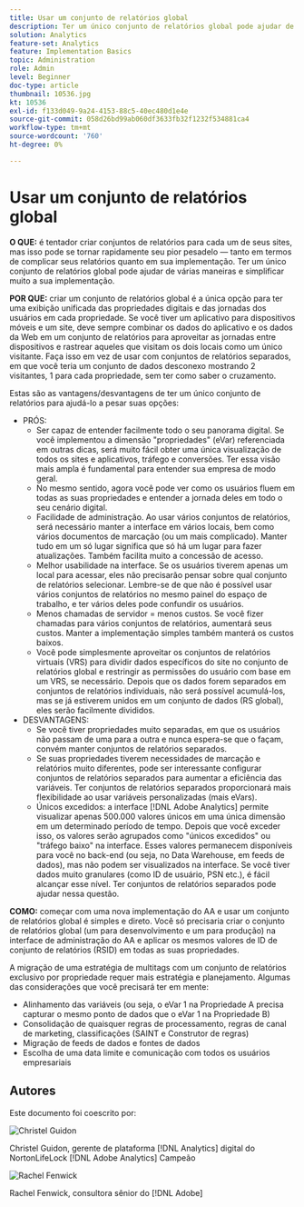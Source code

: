 ```yaml
---
title: Usar um conjunto de relatórios global
description: Ter um único conjunto de relatórios global pode ajudar de várias maneiras e simplificar muito a sua implementação.
solution: Analytics
feature-set: Analytics
feature: Implementation Basics
topic: Administration
role: Admin
level: Beginner
doc-type: article
thumbnail: 10536.jpg
kt: 10536
exl-id: f133d049-9a24-4153-88c5-40ec480d1e4e
source-git-commit: 058d26bd99ab060df3633fb32f1232f534881ca4
workflow-type: tm+mt
source-wordcount: '760'
ht-degree: 0%

---
```


# Usar um conjunto de relatórios global

**O QUE:** é tentador criar conjuntos de relatórios para cada um de seus sites, mas isso pode se tornar rapidamente seu pior pesadelo — tanto em termos de complicar seus relatórios quanto em sua implementação. Ter um único conjunto de relatórios global pode ajudar de várias maneiras e simplificar muito a sua implementação.

**POR QUE:** criar um conjunto de relatórios global é a única opção para ter uma exibição unificada das propriedades digitais e das jornadas dos usuários em cada propriedade. Se você tiver um aplicativo para dispositivos móveis e um site, deve sempre combinar os dados do aplicativo e os dados da Web em um conjunto de relatórios para aproveitar as jornadas entre dispositivos e rastrear aqueles que visitam os dois locais como um único visitante. Faça isso em vez de usar com conjuntos de relatórios separados, em que você teria um conjunto de dados desconexo mostrando 2 visitantes, 1 para cada propriedade, sem ter como saber o cruzamento.

Estas são as vantagens/desvantagens de ter um único conjunto de relatórios para ajudá-lo a pesar suas opções:

* PRÓS:
   * Ser capaz de entender facilmente todo o seu panorama digital. Se você implementou a dimensão &quot;propriedades&quot; (eVar) referenciada em outras dicas, será muito fácil obter uma única visualização de todos os sites e aplicativos, tráfego e conversões. Ter essa visão mais ampla é fundamental para entender sua empresa de modo geral.
   * No mesmo sentido, agora você pode ver como os usuários fluem em todas as suas propriedades e entender a jornada deles em todo o seu cenário digital.
   * Facilidade de administração. Ao usar vários conjuntos de relatórios, será necessário manter a interface em vários locais, bem como vários documentos de marcação (ou um mais complicado). Manter tudo em um só lugar significa que só há um lugar para fazer atualizações. Também facilita muito a concessão de acesso.
   * Melhor usabilidade na interface. Se os usuários tiverem apenas um local para acessar, eles não precisarão pensar sobre qual conjunto de relatórios selecionar. Lembre-se de que não é possível usar vários conjuntos de relatórios no mesmo painel do espaço de trabalho, e ter vários deles pode confundir os usuários.
   * Menos chamadas de servidor = menos custos. Se você fizer chamadas para vários conjuntos de relatórios, aumentará seus custos. Manter a implementação simples também manterá os custos baixos.
   * Você pode simplesmente aproveitar os conjuntos de relatórios virtuais (VRS) para dividir dados específicos do site no conjunto de relatórios global e restringir as permissões do usuário com base em um VRS, se necessário. Depois que os dados forem separados em conjuntos de relatórios individuais, não será possível acumulá-los, mas se já estiverem unidos em um conjunto de dados (RS global), eles serão facilmente divididos.
* DESVANTAGENS:
   * Se você tiver propriedades muito separadas, em que os usuários não passam de uma para a outra e nunca espera-se que o façam, convém manter conjuntos de relatórios separados.
   * Se suas propriedades tiverem necessidades de marcação e relatórios muito diferentes, pode ser interessante configurar conjuntos de relatórios separados para aumentar a eficiência das variáveis. Ter conjuntos de relatórios separados proporcionará mais flexibilidade ao usar variáveis personalizadas (mais eVars).
   * Únicos excedidos: a interface [!DNL Adobe Analytics] permite visualizar apenas 500.000 valores únicos em uma única dimensão em um determinado período de tempo. Depois que você exceder isso, os valores serão agrupados como &quot;únicos excedidos&quot; ou &quot;tráfego baixo&quot; na interface. Esses valores permanecem disponíveis para você no back-end (ou seja, no Data Warehouse, em feeds de dados), mas não podem ser visualizados na interface. Se você tiver dados muito granulares (como ID de usuário, PSN etc.), é fácil alcançar esse nível. Ter conjuntos de relatórios separados pode ajudar nessa questão.

**COMO:** começar com uma nova implementação do AA e usar um conjunto de relatórios global é simples e direto. Você só precisaria criar o conjunto de relatórios global (um para desenvolvimento e um para produção) na interface de administração do AA e aplicar os mesmos valores de ID de conjunto de relatórios (RSID) em todas as suas propriedades.

A migração de uma estratégia de multitags com um conjunto de relatórios exclusivo por propriedade requer mais estratégia e planejamento. Algumas das considerações que você precisará ter em mente:

* Alinhamento das variáveis (ou seja, o eVar 1 na Propriedade A precisa capturar o mesmo ponto de dados que o eVar 1 na Propriedade B)
* Consolidação de quaisquer regras de processamento, regras de canal de marketing, classificações (SAINT e Construtor de regras)
* Migração de feeds de dados e fontes de dados
* Escolha de uma data limite e comunicação com todos os usuários empresariais

## Autores

Este documento foi coescrito por:

![Christel Guidon](assets/Christel-Headshot-150.png)

Christel Guidon, gerente de plataforma [!DNL Analytics] digital do NortonLifeLock
[!DNL Adobe Analytics] Campeão

![Rachel Fenwick](assets/Rachel-Fenwick-150.png)

Rachel Fenwick, consultora sênior do [!DNL Adobe]
